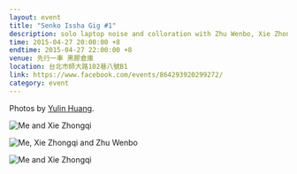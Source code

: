 ```yaml
---
layout: event
title: "Senko Issha Gig #1"
description: solo laptop noise and colloration with Zhu Wenbo, Xie Zhongqi
time: 2015-04-27 20:00:00 +8
endtime: 2015-04-27 22:00:00 +8
venue: 先行一車 黑膠倉庫
location: 台北市師大路102巷八號B1
link: https://www.facebook.com/events/864293920299272/
category: event
---
```


Photos by [Yulin Huang](https://www.facebook.com/yulinh).

![Me and Xie Zhongqi]({{site.url}}/photos/senko-issha-gig-1/senko1.jpg)

![Me, Xie Zhongqi and Zhu Wenbo]({{site.url}}/photos/senko-issha-gig-1/senko2.jpg)

![Me and Xie Zhongqi]({{site.url}}/photos/senko-issha-gig-1/senko3.jpg)
